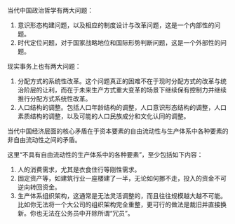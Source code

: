 当代中国政治哲学有两大问题：
1. 意识形态构建问题，以及相应的制度设计与改革问题，这是一个内部性的问题。
2. 时代定位问题，对于国家战略地位和国际形势判断问题，这是一个外部性的问题。

现实事务上也有两大问题：
1. 分配方式的系统性改革。这个问题真正的困难不在于现时分配方式的改革与统治阶层的让利，而在于未来生产方式重大变革的场景下继续保有控制力并继续推行分配方式系统性改革。
2. 人口结构的调整。包括人口年龄结构的调整，人口意识形态结构的调整，人口素质结构的调整，以及可能的人口民族成分和文化认同的调整。



当代中国经济层面的核心矛盾在于资本要素的自由流动性与生产体系中各种要素的非自由流动性之间的矛盾。

这里“不具有自由流动性的生产体系中的各种要素”，至少包括如下内容：
1. 人的消费需求，尤其是衣食住行等刚性需求。
2. 固定资产等，如建筑行业一座楼建了一半，无论如何挪不走，投入的资金不可逆向转回资金。
3. 生产体系组织架构，这通常是无法灵活调整的，而且往往规模越大越不可能。比如你无法将一个大公司的组织架构完全重整，更可行的做法是裁旧并直接换新。你也无法在公务员中开除所谓“冗员”。
